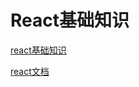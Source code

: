 # React基础知识

[react基础知识](http://www.devio.org/2016/08/09/React-Native之React速学教程-(上))

[react文档](https://react.docschina.org/docs/hello-world.html)
